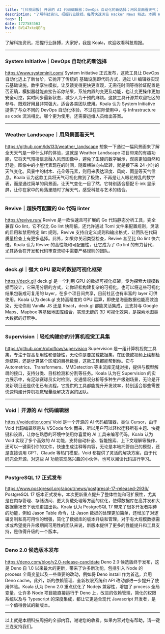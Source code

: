 ```yaml
---
title: "[科技周报] 开源的 AI 代码编辑器；DevOps 自动化的新选择；用风景画看天气；"
description: "了解科技资讯、把握行业脉搏。每周快速浏览 Hacker News 精选。本期 Hacker Newsletter 地址：https://buttondown.com/hacker-newsletter/archive/hacker-newsletter-717/"
tags: []
date: 1727584563
bvid: BV147xkeQEFq
---
```

了解科技资讯，把握行业脉搏，大家好，我是 Koala，欢迎收看科技周报。

---

### System Initiative｜DevOps 自动化的新选择
https://www.systeminit.com/
System Initiative 正式发布，这款工具让 DevOps 自动化迈上了新台阶，它抛开了传统的 基础设施即代码方式，通过 UI 编辑器实现云基础设施，数字孪生模拟，让反馈变得更快更直观，无需花时间等待验证配置是否正确，模拟器就能直接告诉你结果，系统内置的变更及功能，也让变更操作更加安全可控，实时同步最新状态，减少人为干预的麻烦。这款工具开源并欢迎社区的参与，既观好用且非常强大，适合各类团队使用。Koala 认为 System Initiative 提供了与众不同的 DevOps 自动化体验，不过在实际使用中，与 Infrastructure as code 流派相比，哪个更为使用，还需要运维人员给出答案。

---

### Weather Landscape｜用风景画看天气
https://github.com/lds133/weather_landscape
想象一下通过一幅风景画来了解全天天气是一种什么样的体验，这就是 Weather Landscape 项目带来的有趣功能，它将天气预报信息融入风景图像中，避免了生硬的数字展示，观感更加自然和舒适。图像中的小屋代表现在的时间，随着横轴向右延转，就是接下来 24 小时的天气变化。风景中的树木、花朵等元素，则用来表达温度、风向、雨量等天气信息。Koala 认为这款工具将天气可视化做到了极致，不再是让人眼花缭乱的数字表，而是通过简单的风景画，让天气变化一目了然，它特别适合搭配 E-ink 显示屏，让你在家中的角落里随时了解天气，感受科技与艺术的结合。

---

### Revive｜超快可配置的 Go 代码 linter
https://revive.run/
Revive 是一款快速且可扩展的 Go 代码静态分析工具，完全兼容 Go lint，它不仅比 Go lint 快两倍，还允许通过 Toml 文件来配置规则，灵活的启用和禁用特定 lint 规则。Revive 支持自定义规则和输出格式，让团队在代码质量检查上有更多选择。此外，如果你关闭类型检查，Revive 甚至比 Go lint 快六倍。Koala 认为 Revive 的高性能和可配置性，让它成为了 Go lint 的有力替代，尤其适合在开发和代码审查流程中需要严格规则的团队。

---

### deck.gl｜强大 GPU 驱动的数据可视化框架
https://deck.gl/
deck.gl 是一个利用 GPU 的数据可视化框架，专为探索大规模数据而设计，它采用分层的方式，让你轻松构建复杂的可视化，也可以将这些可视化结果包装成可复用的 layer，在多个项目间共享，目前社区也有丰富的 layer 可供使用。Koala 认为 deck.gl 支持高精度的 GPU 运算，即使是海量数据也能高效渲染，无论你用 Vanilla JS 还是 React，deck.gl 都能灵活集成，且支持与 Google Maps、Mapbox 等基础地图库结合，实现无缝的 3D 可视化效果，是探索地图类大数据的好帮手。

---

### Supervision｜轻松构建你的计算机视觉工具集
https://github.com/roboflow/supervision
Supervision 是一组计算机视觉工具集，专注于提高复用性和便捷性，无论你是要加载数据集，在图像或视频上绘制检测结果，还是计算某个区域的目标数量，这款工具都能帮到你。它与 Autometrics、Transformers、MMDetection 等主流库无缝对接，提供与模型解耦的接口，支持分类、目标检测和分割等任务。Koala 认为在 Supervision 的实力展示中，有足球赛球员实时检测，交通情况分析等多种生产级别场景，无论是开发新项目还是优化已有流程，它提供的工具都能提升开发效率，特别适合那些需要快速构建计算机视觉轻量级解决方案的团队。

---

### Void｜开源的 AI 代码编辑器
https://voideditor.com/
Void 是一个开源的 AI 代码编辑器，类似 Cursor，由于 Void 代码编辑器是从 VSCode fork 而来，所以用户可以轻松迁移所有主题、快捷键和设置，让你在熟悉的环境中使用你喜爱的 AI 工具来编写代码。Koala 认为 Void 实现了多个高效的 AI 功能，支持自动补全、智能搜索、上下文理解等操作，还可以一键索引你的文件，快速生成注释等内容，无论是本地托管自己的模型，还是直接调用 GPT、Claude 等热门模型，Void 都提供了灵活的解决方案，由于代码完全开源，对这些 AI 功能实现感兴趣的小伙伴，也可以阅读代码进行学习。

---

### PostgreSQL 17 正式发布
https://www.postgresql.org/about/news/postgresql-17-released-2936/
PostgreSQL 17 版本正式发布，本次更新重点提升了整体性能和可扩展性，尤其是在内存管理、存储访问、更大负载处理等方面的优化，使得数据库在高并发和大数据量场景下表现更加出色。Koala 认为 PostgreSQL 17 带来了很多开发者期待的功能，例如 Jason Table 命令，让 Jason 数据的处理更加简单，还增加了对逻辑复制和高可用性的增强，简化了数据库的版本升级和管理，对于有大规模数据需求或希望提升升级期间可用性的团队来说，新版本提供了更多的性能提升和工具支持，是值得升级的一个版本。

---

### Deno 2.0 候选版本发布
https://deno.com/blog/v2.0-release-candidate
Deno 2.0 候选版终于发布，这是 Deno 自 1.0 以来最大的更新，带来了许多新功能，包括引入 Node 的 process 全局变量以及一些重要的改动，例如将 Deno install 作为首选，弃用 Deno cache。此外，新的依赖管理、全新权限系统和 API 改动都进一步提升了使用体验。Koala 认为 Deno 2.0 重点优化了 Nodejs 兼容性，增加了 process 全局变量，让许多 Node 项目能直接运行于 Deno 上，改进的依赖管理，简化的权限系统以及与 Typescript 的深度集成，都让它更适合现代 Javascript 开发者，是一个值得尝试的新版本。

---

以上就是本期科技周报的全部内容，谢谢您的收看。如果内容对您有帮助，请一键三连支持我们。


